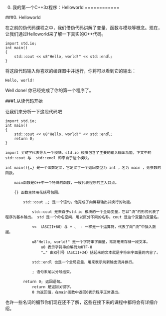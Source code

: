 0. 我的第一个C++3z程序：Helloworld
============

###0. Helloworld

在之前的伪代码课程之中，我们借伪代码讲解了变量、函数与模块等概念。现在，让我们通过Helloworld来了解一下真实的C++代码。

```
import std.io;
int main()
{
	std::cout << u8"Hello, world!" << std::endl;
}
```

将这段代码输入你喜欢的编译器中并运行，你将可以看到它的输出：

```text
Hello, world!
```

Well done! 你已经完成了你的第一个程序了。

###1.从读代码开始

让我们来分析一下这段代码吧

```
import std.io;
int main()
{
	std::cout << u8"Hello, world!" << std::endl;
	return 0;
}
```

	import 关键字代表导入一个模块。std.io 模块包含了主要的输入输出功能，下文中的std::cout 与  std::endl 即来自于这个模块。

	int main(){…} 是一个函数定义，它定义了一个返回类型为 int ，名为 main ，无参数的函数。

		main函数是C++中一个特殊的函数，一般代表程序的主入口点。
	
		{} 函数主体用花括号包围。

			std::cout …; 是一个语句，他完成了向屏幕输出并换行的功能。

				std::cout 是来自于std.io 模块的一个全局变量，它以“流”的形式代表了程序的基本输出。 std 是一个命名空间，用以区分不同的名称。cout 是这个变量的变量名。
	
				<< （ASCII+60）与 + 、 - 一样是一个运算符，代表了向“流”中插入数据。
	
				u8"Hello, world!" 是一个字符串字面量，常常用来存储一段文本。
					u8 表示字符串的编码为UTF-8
					"…" 由双引号（ASCII+34）括起来的文本就是字符串字面量的内容了。
	
				std::endl 也是一个全局变量，用来表示刷新输出流并换行。
	
				; 语句末尾以分号结束。

			return 0; 返回语句。
				return 是返回关键字。
				0 为返回值，在main函数中返回0表示程序正常退出。

也许一些名词的细节你们现在还不了解，这些在接下来的课程中都将会有详细介绍。
